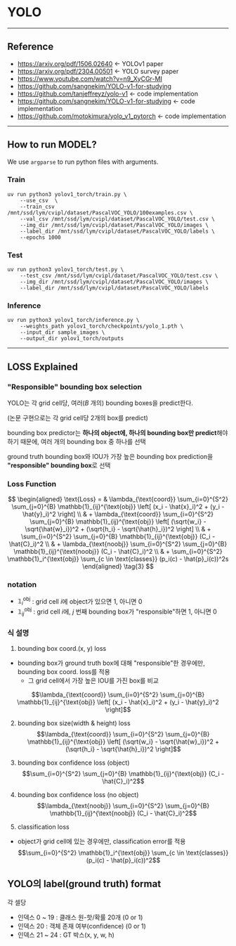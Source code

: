 # YOLO
---

## Reference
- https://arxiv.org/pdf/1506.02640   ← YOLOv1 paper
- https://arxiv.org/pdf/2304.00501   ← YOLO survey paper
- https://www.youtube.com/watch?v=n9_XyCGr-MI
- https://github.com/sangnekim/YOLO-v1-for-studying
- https://github.com/tanjeffreyz/yolo-v1   ← code implementation
- https://github.com/sangnekim/YOLO-v1-for-studying   ← code implementation
- https://github.com/motokimura/yolo_v1_pytorch   ← code implementation

---
## How to run MODEL?
We use `argparse` to run python files with arguments. 

### Train

```
uv run python3 yolov1_torch/train.py \
	--use_csv  \
	--train_csv /mnt/ssd/lym/cvipl/dataset/PascalVOC_YOLO/100examples.csv \
	--val_csv /mnt/ssd/lym/cvipl/dataset/PascalVOC_YOLO/test.csv \
	--img_dir /mnt/ssd/lym/cvipl/dataset/PascalVOC_YOLO/images \
	--label_dir /mnt/ssd/lym/cvipl/dataset/PascalVOC_YOLO/labels \
	--epochs 1000
```

### Test

```
uv run python3 yolov1_torch/test.py \
	--test_csv /mnt/ssd/lym/cvipl/dataset/PascalVOC_YOLO/test.csv \
	--img_dir /mnt/ssd/lym/cvipl/dataset/PascalVOC_YOLO/images \
	--label_dir /mnt/ssd/lym/cvipl/dataset/PascalVOC_YOLO/labels 
```

### Inference

```
uv run python3 yolov1_torch/inference.py \
    --weights_path yolov1_torch/checkpoints/yolo_1.pth \
    --input_dir sample_images \
    --output_dir yolov1_torch/outputs
```

---



## LOSS Explained

### **"Responsible" bounding box** selection
YOLO는 각 grid cell당, 여러($B$ 개의) bounding boxes을 predict한다. 

(논문 구현으로는 각 grid cell당 2개의 box를 predict)

bounding box predictor는 **하나의 object에, 하나의 bounding box만 predict**해야 하기 때문에, 여러 개의 bounding box 중 하나를 선택

ground truth bounding box와 IOU가 가장 높은 bounding box prediction을 **"responsible" bounding box**로 선택


### Loss Function
$$
\begin{aligned}
\text{Loss} = & \lambda_{\text{coord}} \sum_{i=0}^{S^2} \sum_{j=0}^{B} \mathbb{1}_{ij}^{\text{obj}} \left[ (x_i - \hat{x}_i)^2 + (y_i - \hat{y}_i)^2 \right] \\
& + \lambda_{\text{coord}} \sum_{i=0}^{S^2} \sum_{j=0}^{B} \mathbb{1}_{ij}^{\text{obj}} \left[ (\sqrt{w_i} - \sqrt{\hat{w}_i})^2 + (\sqrt{h_i} - \sqrt{\hat{h}_i})^2 \right] \\
& + \sum_{i=0}^{S^2} \sum_{j=0}^{B} \mathbb{1}_{ij}^{\text{obj}} (C_i - \hat{C}_i)^2 \\
& + \lambda_{\text{noobj}} \sum_{i=0}^{S^2} \sum_{j=0}^{B} \mathbb{1}_{ij}^{\text{noobj}} (C_i - \hat{C}_i)^2 \\
& + \sum_{i=0}^{S^2} \mathbb{1}_i^{\text{obj}} \sum_{c \in \text{classes}} (p_i(c) - \hat{p}_i(c))^2s
\end{aligned}
\tag{3}
$$

### notation
- $\mathbb{1}_{i}^{\text{obj}}$ : grid cell $i$에 object가 있으면 1, 아니면 0
- $\mathbb{1}_{ij}^{\text{obj}}$ : grid cell $i$에, $j$ 번째 bounding box가 "responsible"하면 1, 아니면 0

### 식 설명
1. bounding box coord.(x, y) loss
- bounding box가 ground truth box에 대해 "responsible"한 경우에만, bounding box coord. loss를 적용
	- 그 grid cell에서 가장 높은 IOU를 가진 box를 비교

$$\lambda_{\text{coord}} \sum_{i=0}^{S^2} \sum_{j=0}^{B} \mathbb{1}_{ij}^{\text{obj}} \left[ (x_i - \hat{x}_i)^2 + (y_i - \hat{y}_i)^2 \right]$$

2. bounding box size(width & height) loss
$$\lambda_{\text{coord}} \sum_{i=0}^{S^2} \sum_{j=0}^{B} \mathbb{1}_{ij}^{\text{obj}} \left[ (\sqrt{w_i} - \sqrt{\hat{w}_i})^2 + (\sqrt{h_i} - \sqrt{\hat{h}_i})^2 \right]$$

3. bounding box confidence loss (object)
$$\sum_{i=0}^{S^2} \sum_{j=0}^{B} \mathbb{1}_{ij}^{\text{obj}} (C_i - \hat{C}_i)^2$$

4. bounding box confidence loss (no object)
$$\lambda_{\text{noobj}} \sum_{i=0}^{S^2} \sum_{j=0}^{B} \mathbb{1}_{ij}^{\text{noobj}} (C_i - \hat{C}_i)^2$$

5. classification loss
- object가 grid cell에 있는 경우에만, classification error를 적용
$$\sum_{i=0}^{S^2} \mathbb{1}_i^{\text{obj}} \sum_{c \in \text{classes}} (p_i(c) - \hat{p}_i(c))^2$$



## YOLO의 label(ground truth) format
각 셀당
- 인덱스 0 ~ 19     : 클래스 원-핫/확률 20개 (0 or 1)
- 인덱스 20         : 객체 존재 여부(confidence) (0 or 1)
- 인덱스 21 ~ 24    : GT 박스(x, y, w, h)

